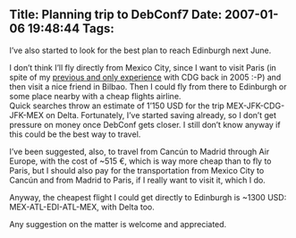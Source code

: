 Title: Planning trip to DebConf7
Date: 2007-01-06 19:48:44
Tags: 
---
<p>I&#8217;ve also started to look for the best plan to reach Edinburgh next June.</p>

<p>I don&#8217;t think I&#8217;ll fly directly from Mexico City, since I want to visit Paris (in spite of my <a target="_blank" href="http://www.damog.net/20050707/in-finland/">previous and only experience</a> with CDG back in 2005 :-P) and then visit a nice friend in Bilbao. Then I could fly from there to Edinburgh or some place nearby with a cheap flights airline.<br/>
Quick searches throw an estimate of 1&#8217;150 USD for the trip MEX-JFK-CDG-JFK-MEX on Delta. Fortunately, I&#8217;ve started saving already, so I don&#8217;t get pressure on money once DebConf gets closer. I still don&#8217;t know anyway if this could be the best way to travel.</p>

<p>I&#8217;ve been suggested, also, to travel from Cancún to Madrid through Air Europe, with the cost of ~515&#160;€, which is way more cheap than to fly to Paris, but I should also pay for the transportation from Mexico City to Cancún and from Madrid to Paris, if I really want to visit it, which I do.</p>

<p>Anyway, the cheapest flight I could get directly to Edinburgh is ~1300 USD: MEX-ATL-EDI-ATL-MEX, with Delta too.</p>

<p>Any suggestion on the matter is welcome and appreciated.</p>
